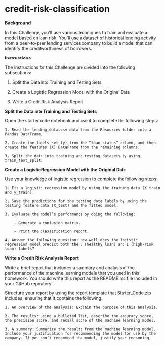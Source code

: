 # credit-risk-classification

**Background**

In this Challenge, you’ll use various techniques to train and evaluate a model based on loan risk. You’ll use a dataset of historical lending activity from a peer-to-peer lending services company to build a model that can identify the creditworthiness of borrowers.

**Instructions**

The instructions for this Challenge are divided into the following subsections:

1. Split the Data into Training and Testing Sets

2. Create a Logistic Regression Model with the Original Data

3. Write a Credit Risk Analysis Report

**Split the Data into Training and Testing Sets**

Open the starter code notebook and use it to complete the following steps:

	1. Read the lending_data.csv data from the Resources folder into a Pandas DataFrame.

	2. Create the labels set (y) from the “loan_status” column, and then create the features (X) DataFrame from the remaining columns.

	3. Split the data into training and testing datasets by using train_test_split.

**Create a Logistic Regression Model with the Original Data**

Use your knowledge of logistic regression to complete the following steps:

	1. Fit a logistic regression model by using the training data (X_train and y_train).

	2. Save the predictions for the testing data labels by using the testing feature data (X_test) and the fitted model.

	3. Evaluate the model’s performance by doing the following:

		- Generate a confusion matrix.

		- Print the classification report.

	4. Answer the following question: How well does the logistic regression model predict both the 0 (healthy loan) and 1 (high-risk loan) labels?

**Write a Credit Risk Analysis Report**

Write a brief report that includes a summary and analysis of the performance of the machine learning models that you used in this homework. You should write this report as the README.md file included in your GitHub repository.

Structure your report by using the report template that Starter_Code.zip includes, ensuring that it contains the following:

	1. An overview of the analysis: Explain the purpose of this analysis.

	2. The results: Using a bulleted list, describe the accuracy score, the precision score, and recall score of the machine learning model.

	3. A summary: Summarize the results from the machine learning model. Include your justification for recommending the model for use by the company. If you don’t recommend the model, justify your reasoning.